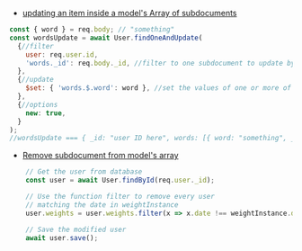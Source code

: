 * <a href="https://stackoverflow.com/questions/26156687/mongoose-find-update-subdocument" rel="noopener noreferrer">updating an item inside a model's Array of subdocuments</a>
```js
const { word } = req.body; // "something"
const wordsUpdate = await User.findOneAndUpdate(
  {//filter
    user: req.user.id,
    'words._id': req.body._id, //filter to one subdocument to update by some value or by _id
  },
  {//update
    $set: { 'words.$.word': word }, //set the values of one or more of the filter matched subdocument's properties
  },
  {//options
    new: true,
  }
);
//wordsUpdate === { _id: "user ID here", words: [{ word: "something", _id: ... }]}
```

* <a href="https://stackoverflow.com/questions/48385869/mongoose-remove-subdocument-from-array" rel="noopener noreferrer">Remove subdocument from model's array</a>
```js
    // Get the user from database
    const user = await User.findById(req.user._id);

    // Use the function filter to remove every user
    // matching the date in weightInstance
    user.weights = user.weights.filter(x => x.date !== weightInstance.date);

    // Save the modified user
    await user.save();
```